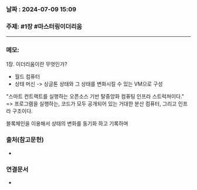 
### 날짜 : 2024-07-09 15:09

### 주제: #1장 #마스터링이더리움

---
### 메모: 
1장. 이더리움이란 무엇인가? 
- 월드 컴퓨터
- 상태 머신 -> 싱글톤 상태와 그 상태를 변화시킬 수 있는 VM으로 구성

"스마트 컨트랙트를 실행하는 오픈소스 기반 탈중앙화 컴퓨팅 인프라 스트럭쳐이다."
=> 프로그램을 실행하는, 코드가 모두 공개되어 있는 거대한 분산 컴퓨터, 그리고 인프라 구조이다.

블록체인을 이용해서 상태의 변화를 동기화 하고 기록하며 

### 출처(참고문헌)
-

### 연결문서
-